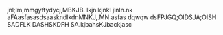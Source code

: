 jnl;lm,mmgyftydycj,MBKJB.
lkjnlkjnkl
jlnln.nk
aFAasfasasdsaaskndlkdnMNKJ,.MN
asfas
dqwqw
dsFPJGQ;OIDSJA;OISH
SADFLK
DASHSKDFH
SA.kjbahsKJbackjasc
